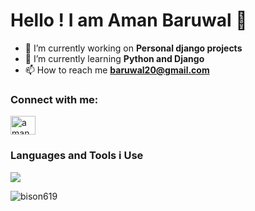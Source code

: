 # Hello !  I am Aman Baruwal 👋


- 💼 I’m currently working on **Personal django projects**
- 🌱 I’m currently learning **Python and Django**
- 📫 How to reach me **baruwal20@gmail.com**


### Connect with me:
<p align="left">
<a href="https://instagram.com/aman.baruwal" target="blank"><img align="center" src="https://raw.githubusercontent.com/rahuldkjain/github-profile-readme-generator/master/src/images/icons/Social/instagram.svg" alt="aman.baruwal" height="30" width="40" /></a>
</p>

### Languages and Tools i Use

![](https://skillicons.dev/icons?i=django,py,html,css,php,mysql,figma,wordpress)

<p><img align="center" src="https://github-readme-stats.vercel.app/api/top-langs?username=bison619&show_icons=true&locale=en&layout=compact" alt="bison619" /></p>
